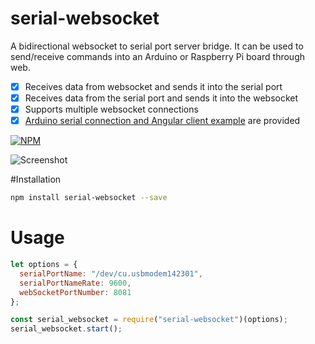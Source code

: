 # serial-websocket

A bidirectional websocket to serial port server bridge. It can be used to send/receive commands into an Arduino or Raspberry Pi board through web.

- [x] Receives data from websocket and sends it into the serial port
- [x] Receives data from the serial port and sends it into the websocket
- [x] Supports multiple websocket connections
- [x] [Arduino serial connection and Angular client example](https://github.com/ourarash/arduino-node-angular) are provided

[![NPM](https://badge.fury.io/js/serial-websocket.svg)](https://www.npmjs.com/package/serial-websocket)

<!-- [![NPM Downloads][downloadst-image]][downloads-url] -->

[downloads-image]: https://img.shields.io/npm/dm/serial-websocket.svg
[downloadst-image]: https://img.shields.io/npm/dt/serial-websocket.svg
[downloads-url]: https://npmjs.org/package/serial-websocket

![Screenshot](https://github.com/ourarash/arduino-node-angular/raw/master/serial-websocket/screenshot.gif)

#Installation

```bash
npm install serial-websocket --save
```

# Usage

```javascript
let options = {
  serialPortName: "/dev/cu.usbmodem142301",
  serialPortNameRate: 9600,
  webSocketPortNumber: 8081
};

const serial_websocket = require("serial-websocket")(options);
serial_websocket.start();
```

